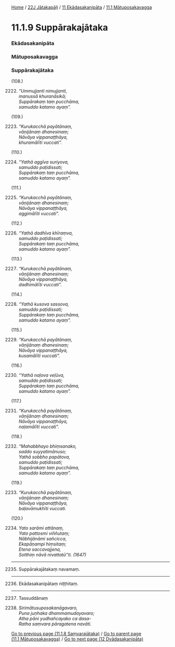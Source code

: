 
[Home](/) / [22J Jātakapāḷi](../../../22J.md) / [11 Ekādasakanipāta](../../11.md) / [11.1 Mātuposakavagga](../11.1.md)

# 11.1.9 Suppārakajātaka

### Ekādasakanipāta

### Mātuposakavagga

### Suppārakajātaka

(108.)

2222. _“Ummujjanti nimujjanti,_  
_manussā khuranāsikā;_  
_Suppārakaṃ taṃ pucchāma,_  
_samuddo katamo ayaṃ”._  


(109.)

2223. _“Kurukacchā payātānaṃ,_  
_vāṇijānaṃ dhanesinaṃ;_  
_Nāvāya vippanaṭṭhāya,_  
_khuramālīti vuccati”._  


(110.)

2224. _“Yathā aggīva suriyova,_  
_samuddo paṭidissati;_  
_Suppārakaṃ taṃ pucchāma,_  
_samuddo katamo ayaṃ”._  


(111.)

2225. _“Kurukacchā payātānaṃ,_  
_vāṇijānaṃ dhanesinaṃ;_  
_Nāvāya vippanaṭṭhāya,_  
_aggimālīti vuccati”._  


(112.)

2226. _“Yathā dadhīva khīraṃva,_  
_samuddo paṭidissati;_  
_Suppārakaṃ taṃ pucchāma,_  
_samuddo katamo ayaṃ”._  


(113.)

2227. _“Kurukacchā payātānaṃ,_  
_vāṇijānaṃ dhanesinaṃ;_  
_Nāvāya vippanaṭṭhāya,_  
_dadhimālīti vuccati”._  


(114.)

2228. _“Yathā kusova sassova,_  
_samuddo paṭidissati;_  
_Suppārakaṃ taṃ pucchāma,_  
_samuddo katamo ayaṃ”._  


(115.)

2229. _“Kurukacchā payātānaṃ,_  
_vāṇijānaṃ dhanesinaṃ;_  
_Nāvāya vippanaṭṭhāya,_  
_kusamālīti vuccati”._  


(116.)

2230. _“Yathā naḷova veḷūva,_  
_samuddo paṭidissati;_  
_Suppārakaṃ taṃ pucchāma,_  
_samuddo katamo ayaṃ”._  


(117.)

2231. _“Kurukacchā payātānaṃ,_  
_vāṇijānaṃ dhanesinaṃ;_  
_Nāvāya vippanaṭṭhāya,_  
_naḷamālīti vuccati”._  


(118.)

2232. _“Mahabbhayo bhiṃsanako,_  
_saddo suyyatimānuso;_  
_Yathā sobbho papātova,_  
_samuddo paṭidissati;_  
_Suppārakaṃ taṃ pucchāma,_  
_samuddo katamo ayaṃ”._  


(119.)

2233. _“Kurukacchā payātānaṃ,_  
_vāṇijānaṃ dhanesinaṃ;_  
_Nāvāya vippanaṭṭhāya,_  
_baḷavāmukhīti vuccati._  


(120.)

2234. _Yato sarāmi attānaṃ,_  
_Yato pattosmi viññutaṃ;_  
_Nābhijānāmi sañcicca,_  
_Ekapāṇampi hiṃsitaṃ;_  
_Etena saccavajjena,_  
_Sotthiṃ nāvā nivattatū”ti. (1647)_  


---

2235. Suppārakajātakaṃ navamaṃ.



---

2236. Ekādasakanipātaṃ niṭṭhitaṃ.



---

2237. Tassuddānaṃ



2238. _Sirimātusuposakanāgavaro,_  
_Puna juṇhaka dhammamudayavaro;_  
_Atha pāni yudhañcayako ca dasa-_  
_Ratha saṃvara pāragatena navāti._  


[Go to previous page (11.1.8 Saṃvarajātaka)](11.1.8.md) / [Go to parent page (11.1 Mātuposakavagga)](../11.1.md) / [Go to next page (12 Dvādasakanipāta)](../../12.md)


